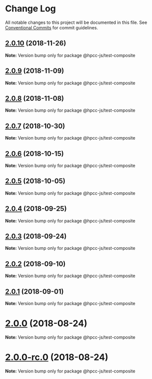 # Change Log

All notable changes to this project will be documented in this file.
See [Conventional Commits](https://conventionalcommits.org) for commit guidelines.

<a name="2.0.10"></a>
## [2.0.10](https://github.com/GordonSmith/Visualization/compare/@hpcc-js/test-composite@2.0.9...@hpcc-js/test-composite@2.0.10) (2018-11-26)

**Note:** Version bump only for package @hpcc-js/test-composite





<a name="2.0.9"></a>
## [2.0.9](https://github.com/GordonSmith/Visualization/compare/@hpcc-js/test-composite@2.0.8...@hpcc-js/test-composite@2.0.9) (2018-11-09)

**Note:** Version bump only for package @hpcc-js/test-composite





<a name="2.0.8"></a>
## [2.0.8](https://github.com/GordonSmith/Visualization/compare/@hpcc-js/test-composite@2.0.7...@hpcc-js/test-composite@2.0.8) (2018-11-08)

**Note:** Version bump only for package @hpcc-js/test-composite





<a name="2.0.7"></a>
## [2.0.7](https://github.com/GordonSmith/Visualization/compare/@hpcc-js/test-composite@2.0.6...@hpcc-js/test-composite@2.0.7) (2018-10-30)

**Note:** Version bump only for package @hpcc-js/test-composite





<a name="2.0.6"></a>
## [2.0.6](https://github.com/GordonSmith/Visualization/compare/@hpcc-js/test-composite@2.0.5...@hpcc-js/test-composite@2.0.6) (2018-10-15)

**Note:** Version bump only for package @hpcc-js/test-composite





<a name="2.0.5"></a>
## [2.0.5](https://github.com/GordonSmith/Visualization/compare/@hpcc-js/test-composite@2.0.4...@hpcc-js/test-composite@2.0.5) (2018-10-05)

**Note:** Version bump only for package @hpcc-js/test-composite





<a name="2.0.4"></a>
## [2.0.4](https://github.com/GordonSmith/Visualization/compare/@hpcc-js/test-composite@2.0.3...@hpcc-js/test-composite@2.0.4) (2018-09-25)

**Note:** Version bump only for package @hpcc-js/test-composite





<a name="2.0.3"></a>
## [2.0.3](https://github.com/GordonSmith/Visualization/compare/@hpcc-js/test-composite@2.0.2...@hpcc-js/test-composite@2.0.3) (2018-09-24)

**Note:** Version bump only for package @hpcc-js/test-composite





<a name="2.0.2"></a>
## [2.0.2](https://github.com/GordonSmith/Visualization/compare/@hpcc-js/test-composite@2.0.1...@hpcc-js/test-composite@2.0.2) (2018-09-10)

**Note:** Version bump only for package @hpcc-js/test-composite





<a name="2.0.1"></a>
## [2.0.1](https://github.com/GordonSmith/Visualization/compare/@hpcc-js/test-composite@2.0.0...@hpcc-js/test-composite@2.0.1) (2018-09-01)

**Note:** Version bump only for package @hpcc-js/test-composite





<a name="2.0.0"></a>
# [2.0.0](https://github.com/GordonSmith/Visualization/compare/@hpcc-js/test-composite@0.0.60...@hpcc-js/test-composite@2.0.0) (2018-08-24)

**Note:** Version bump only for package @hpcc-js/test-composite





<a name="2.0.0-rc.0"></a>
# [2.0.0-rc.0](https://github.com/GordonSmith/Visualization/compare/@hpcc-js/test-composite@0.0.60...@hpcc-js/test-composite@2.0.0-rc.0) (2018-08-24)

**Note:** Version bump only for package @hpcc-js/test-composite
